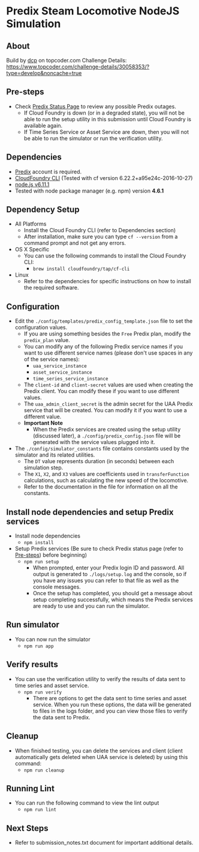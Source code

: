 # Predix Steam Locomotive NodeJS Simulation

## About 
Build by [dcp](https://www.topcoder.com/members/dcp/) on topcoder.com 
Challenge Details: https://www.topcoder.com/challenge-details/30058353/?type=develop&noncache=true


## Pre-steps
* Check [Predix Status Page](https://status.predix.io/) to review any possible Predix outages.
  * If Cloud Foundry is down (or in a degraded state), you will not be able to run the setup utility in this
    submission until Cloud Foundry is available again.
  * If Time Series Service or Asset Service are down, then you will not be able to run the simulator or run the
    verification utility.

## Dependencies
* [Predix](https://www.predix.io) account is required.
* [CloudFoundry CLI](https://github.com/cloudfoundry/cli) (Tested with cf version 6.22.2+a95e24c-2016-10-27)
* [node.js v6.11.1](https://nodejs.org/en/download/releases/)
* Tested with node package manager (e.g. npm) version **4.6.1**

## Dependency Setup
* All Platforms
  * Install the Cloud Foundry CLI (refer to Dependencies section)
  * After installation, make sure you can type `cf --version` from a command prompt and not get any errors.
* OS X Specific
  * You can use the following commands to install the Cloud Foundry CLI:
    * `brew install cloudfoundry/tap/cf-cli`
* Linux
  * Refer to the dependencies for specific instructions on how to install the required software.

## Configuration
* Edit the `./config/templates/predix_config_template.json` file to set the configuration values.
  * If you are using something besides the `Free` Predix plan, modify the `predix_plan` value.
  * You can modify any of the following Predix service names if you want to use different service names (please don't
    use spaces in any of the service names):
    * `uaa_service_instance`
    * `asset_service_instance`
    * `time_series_service_instance`
  * The `client-id` and `client-secret` values are used when creating the Predix client.
    You can modify these if you want to use different values.
  * The `uaa_admin_client_secret` is the admin secret for the UAA Predix service that will be created.
    You can modify it if you want to use a different value.
  * **Important Note**
    * When the Predix services are created using the setup utility (discussed later), a `./config/predix_config.json`
      file will be generated with the service values plugged into it.
* The `./config/simulator_constants` file contains constants used by the simulator and its related utilities.
  * The `DT` value represents duration (in seconds) between each simulation step.
  * The `X1`, `X2`, and `X3` values are coefficients used in `transferFunction` calculations, such as calculating the
    new speed of the locomotive.
  * Refer to the documentation in the file for information on all the constants.

## Install node dependencies and setup Predix services
* Install node dependencies
  * `npm install`
* Setup Predix services (Be sure to check Predix status page (refer to [Pre-steps](#pre-steps)) before beginning)
  * `npm run setup`
    * When prompted, enter your Predix login ID and password. All output is generated to `./logs/setup.log` and the
      console, so if you have any issues you can refer to that file as well as the console messages.
    * Once the setup has completed, you should get a message about setup completing successfully, which means
      the Predix services are ready to use and you can run the simulator.

## Run simulator
* You can now run the simulator
  * `npm run app`

## Verify results
* You can use the verification utility to verify the results of data sent to time series and asset service.
  * `npm run verify`
    * There are options to get the data sent to time series and asset service. When you run these options, the data
      will be generated to files in the logs folder, and you can view those files to verify the data sent to Predix.

## Cleanup
* When finished testing, you can delete the services and client (client automatically gets deleted when UAA service is
  deleted) by using this command:
  * `npm run cleanup`

## Running Lint
* You can run the following command to view the lint output
  * `npm run lint`

## Next Steps
* Refer to submission_notes.txt document for important additional details.















